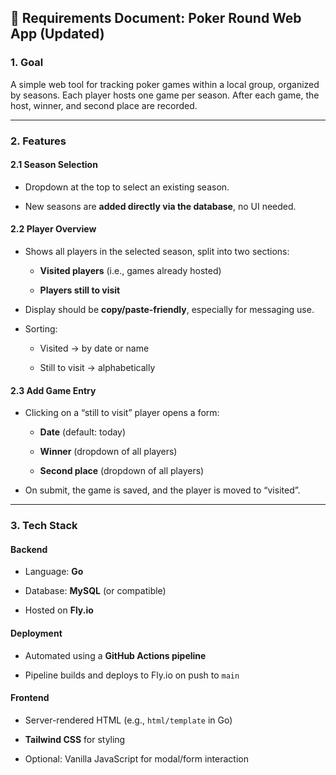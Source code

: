 ## 📄 Requirements Document: Poker Round Web App (Updated)

### 1. Goal

A simple web tool for tracking poker games within a local group, organized by seasons. Each player hosts one game per season. After each game, the host, winner, and second place are recorded.

---

### 2. Features

#### 2.1 Season Selection

- Dropdown at the top to select an existing season.

- New seasons are **added directly via the database**, no UI needed.

#### 2.2 Player Overview

- Shows all players in the selected season, split into two sections:

  - **Visited players** (i.e., games already hosted)

  - **Players still to visit**

- Display should be **copy/paste-friendly**, especially for messaging use.

- Sorting:

  - Visited → by date or name

  - Still to visit → alphabetically

#### 2.3 Add Game Entry

- Clicking on a “still to visit” player opens a form:

  - **Date** (default: today)

  - **Winner** (dropdown of all players)

  - **Second place** (dropdown of all players)

- On submit, the game is saved, and the player is moved to “visited”.

---

### 3. Tech Stack

#### Backend

- Language: **Go**

- Database: **MySQL** (or compatible)

- Hosted on **Fly.io**

#### Deployment

- Automated using a **GitHub Actions pipeline**

- Pipeline builds and deploys to Fly.io on push to `main`

#### Frontend

- Server-rendered HTML (e.g., `html/template` in Go)

- **Tailwind CSS** for styling

- Optional: Vanilla JavaScript for modal/form interaction
